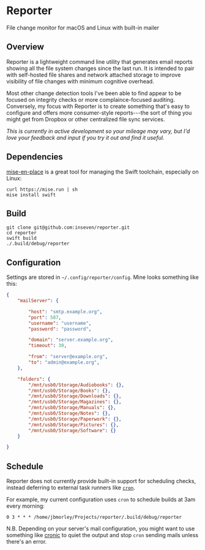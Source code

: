 # Reporter

File change monitor for macOS and Linux with built-in mailer

## Overview

Reporter is a lightweight command line utility that generates email reports showing all the file system changes since the last run. It is intended to pair with self-hosted file shares and network attached storage to improve visibility of file changes with minimum cognitive overhead.

Most other change detection tools I've been able to find appear to be focused on integrity checks or more complaince-focused auditing. Conversely, my focus with Reporter is to create something that's easy to configure and offers more consumer-style reports---the sort of thing you might get from Dropbox or other centralized file sync services.

_This is currently in active development so your mileage may vary, but I'd love your feedback and input if you try it out and find it useful._

## Dependencies

[mise-en-place](https://mise.jdx.dev) is a great tool for managing the Swift toolchain, especially on Linux:

```shell
curl https://mise.run | sh
mise install swift
```

## Build

```shell
git clone git@github.com:inseven/reporter.git
cd reporter
swift build
./.build/debug/reporter
```

## Configuration

Settings are stored in `~/.config/reporter/config`. Mine looks something like this:

```json
{
    "mailServer": {

        "host": "smtp.example.org",
        "port": 587,
        "username": "username",
        "password": "password",

        "domain": "server.example.org",
        "timeout": 30,

        "from": "server@example.org",
        "to": "admin@example.org",
    },

    "folders": {
        "/mnt/usb0/Storage/Audiobooks": {},
        "/mnt/usb0/Storage/Books": {},
        "/mnt/usb0/Storage/Downloads": {},
        "/mnt/usb0/Storage/Magazines": {},
        "/mnt/usb0/Storage/Manuals": {},
        "/mnt/usb0/Storage/Notes": {},
        "/mnt/usb0/Storage/Paperwork": {},
        "/mnt/usb0/Storage/Pictures": {},
        "/mnt/usb0/Storage/Software": {}
    }

}
```

## Schedule

Reporter does not currently provide built-in support for scheduling checks, instead deferring to external task runners like [`cron`](https://en.wikipedia.org/wiki/Cron).

For example, my current configuration uses `cron` to schedule builds at 3am every morning:

```plaintext
0 3 * * * /home/jbmorley/Projects/reporter/.build/debug/reporter
```

N.B. Depending on your server's mail configuration, you might want to use something like [cronic](https://habilis.net/cronic/) to quiet the output and stop `cron` sending mails unless there's an error.
